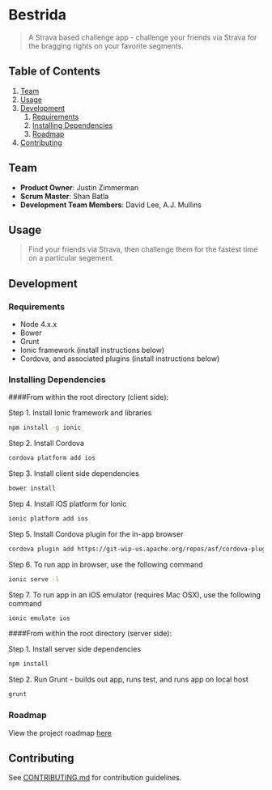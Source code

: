 # Bestrida

> A Strava based challenge app - challenge your friends via Strava for the bragging rights on your favorite segments.


## Table of Contents

1. [Team](#team)
1. [Usage](#Usage)
1. [Development](#development)
    1. [Requirements](#requirements)
    1. [Installing Dependencies](#installing-dependencies)
    1. [Roadmap](#roadmap)
1. [Contributing](#contributing)


## Team

  - __Product Owner__: Justin Zimmerman
  - __Scrum Master__: Shan Batla
  - __Development Team Members__: David Lee, A.J. Mullins

## Usage

> Find your friends via Strava, then challenge them for the fastest time on a particular segement. 


## Development

### Requirements

- Node 4.x.x
- Bower
- Grunt
- Ionic framework (install instructions below)
- Cordova, and associated plugins (install instructions below)

### Installing Dependencies

####From within the root directory (client side):

Step 1. Install Ionic framework and libraries
```sh
npm install -g ionic
```
Step 2. Install Cordova
```sh
cordova platform add ios
```
Step 3. Install client side dependencies
```sh
bower install
```
Step 4. Install iOS platform for Ionic
```sh
ionic platform add ios
```
Step 5. Install Cordova plugin for the in-app browser 
```sh
cordova plugin add https://git-wip-us.apache.org/repos/asf/cordova-plugin-inappbrowser.git
```
Step 6. To run app in browser, use the following command
```sh
ionic serve -l
```
Step 7. To run app in an iOS emulator (requires Mac OSX), use the following command
```sh
ionic emulate ios
```


####From within the root directory (server side):

Step 1. Install server side dependencies
```sh
npm install
```

Step 2. Run Grunt - builds out app, runs test, and runs app on local host
```sh
grunt
```

### Roadmap

View the project roadmap [here](https://github.com/Bestrida/bestrida/issues)


## Contributing

See [CONTRIBUTING.md](CONTRIBUTING.md) for contribution guidelines.